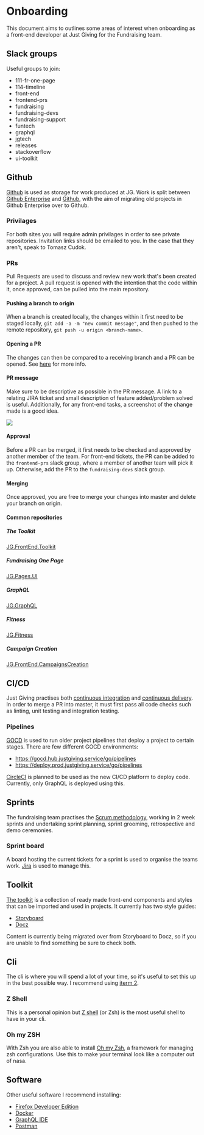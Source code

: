# Onboarding

This document aims to outlines some areas of interest when onboarding as a front-end developer at Just Giving for the Fundraising team.

## Slack groups

Useful groups to join:

* 111-fr-one-page
* 114-timeline
* front-end
* frontend-prs
* fundraising
* fundraising-devs
* fundraising-support
* funtech
* graphql
* jgtech
* releases
* stackoverflow
* ui-toolkit

## Github

[Github](https://github.com/) is used as storage for work produced at JG. Work is split between [Github Enterprise](https://source.justgiving.com/) and [Github](https://github.com/JustGiving), with the aim of migrating old projects in Github Enterprise over to Github.

### Privilages

For both sites you will require admin privilages in order to see private repositories. Invitation links should be emailed to you. In the case that they aren't, speak to Tomasz Cudok.

### PRs

Pull Requests are used to discuss and review new work that's been created for a project. A pull request is opened with the intention that the code within it, once approved, can be pulled into the main repository.

#### Pushing a branch to origin

When a branch is created locally, the changes within it first need to be staged locally, `git add -a -m "new commit message"`, and then pushed to the remote repository, `git push -u origin <branch-name>`.

#### Opening a PR

The changes can then be compared to a receiving branch and a PR can be opened. See [here](https://help.github.com/en/articles/creating-a-pull-request) for more info.

#### PR message

Make sure to be descriptive as possible in the PR message. A link to a relating JIRA ticket and small description of feature added/problem solved is useful. Additionally, for any front-end tasks, a screenshot of the change made is a good idea.

![](images/pr-details.png)

#### Approval

Before a PR can be merged, it first needs to be checked and approved by another member of the team. For front-end tickets, the PR can be added to the `frontend-prs` slack group, where a member of another team will pick it up. Otherwise, add the PR to the `fundraising-devs` slack group.

#### Merging

Once approved, you are free to merge your changes into master and delete your branch on origin.

#### Common repositories

##### The Toolkit

[JG.FrontEnd.Toolkit](https://source.justgiving.com/JustGiving/JG.FrontEnd.Toolkit)

##### Fundraising One Page

[JG.Pages.UI](https://source.justgiving.com/JustGiving/JG.Pages.UI)

##### GraphQL

[JG.GraphQL](https://github.com/JustGiving/JG.GraphQL)

##### Fitness

[JG.Fitness](https://source.justgiving.com/JustGiving/JG.Fitness)

##### Campaign Creation

[JG.FrontEnd.CampaignsCreation](https://source.justgiving.com/JustGiving/JG.FrontEnd.CampaignsCreation)

## CI/CD

Just Giving practises both [continuous integration](https://www.thoughtworks.com/continuous-integration) and [continuous delivery](https://continuousdelivery.com/). In order to merge a PR into master, it must first pass all code checks such as linting, unit testing and integration testing.

### Pipelines

[GOCD](https://www.gocd.org/) is used to run older project pipelines that deploy a project to certain stages. There are few different GOCD environments:

* https://gocd.hub.justgiving.service/go/pipelines
* https://deploy.prod.justgiving.service/go/pipelines

[CircleCI](https://circleci.com/) is planned to be used as the new CI/CD platform to deploy code. Currently, only GraphQL is deployed using this.

## Sprints

The fundraising team practises the [Scrum methodology](https://www.atlassian.com/agile/scrum), working in 2 week sprints and undertaking sprint planning, sprint grooming, retrospective and demo ceremonies.

### Sprint board

A board hosting the current tickets for a sprint is used to organise the teams work. [Jira](https://justgiving.atlassian.net/secure/RapidBoard.jspa?rapidView=245) is used to manage this.

## Toolkit

[The toolkit](https://source.justgiving.com/JustGiving/JG.FrontEnd.Toolkit) is a collection of ready made front-end components and styles that can be imported and used in projects. It currently has two style guides:

* [Storyboard](https://styleguide.dev.aws.justgiving.service)
* [Docz](https://design-system.dev.aws.justgiving.service)

Content is currently being migrated over from Storyboard to Docz, so if you are unable to find something be sure to check both.

## Cli

The cli is where you will spend a lot of your time, so it's useful to set this up in the best possible way. I recommend using [iterm 2](https://www.iterm2.com/).

### Z Shell

This is a personal opinion but [Z shell](https://github.com/robbyrussell/oh-my-zsh/wiki/Installing-ZSH) (or Zsh) is the most useful shell to have in your cli.

### Oh my ZSH

With Zsh you are also able to install [Oh my Zsh](https://github.com/robbyrussell/oh-my-zsh/), a framework for managing zsh configurations. Use this to make your terminal look like a computer out of nasa.

## Software

Other useful software I recommend installing:

* [Firefox Developer Edition](https://www.mozilla.org/en-GB/firefox/developer/)
* [Docker](https://hub.docker.com/editions/community/docker-ce-desktop-mac)
* [GraphQL IDE](https://github.com/andev-software/graphql-ide/releases)
* [Postman](https://www.getpostman.com/downloads)


